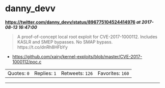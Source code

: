# danny_devv
**https://twitter.com/danny_devv/status/896775104524414976 _at 2017-08-13 16:47:00_**
<blockquote>
A proof-of-concept local root exploit for CVE-2017-1000112.
Includes KASLR and SMEP bypasses. No SMAP bypass. https://t.co/dnRh8HFbYy
</blockquote>

* https://github.com/xairy/kernel-exploits/blob/master/CVE-2017-1000112/poc.c

<table><tr>
<td>Quotes: <code>0</code></td>
<td>Replies: <code>1</code></td>
<td>Retweets: <code>126</code></td>
<td>Favorites: <code>160</code></td>
</tr></table>

---

